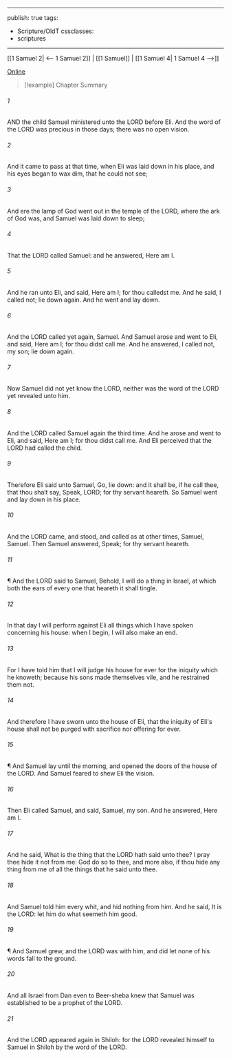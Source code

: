 

---
publish: true
tags:
  - Scripture/OldT
cssclasses:
  - scriptures
---
[[1 Samuel 2| <-- 1 Samuel 2]] | [[1 Samuel]] | [[1 Samuel 4| 1 Samuel 4 -->]]

[Online](https://churchofjesuschrist.org/study/scriptures/ot/1-sam/3?lang=eng)

>[!example] Chapter Summary
>
###### 1
AND the child Samuel ministered unto the LORD before Eli. And the word of the LORD was precious in those days; there was no open vision.
###### 2
And it came to pass at that time, when Eli was laid down in his place, and his eyes began to wax dim, that he could not see;
###### 3
And ere the lamp of God went out in the temple of the LORD, where the ark of God was, and Samuel was laid down to sleep;
###### 4
That the LORD called Samuel: and he answered, Here am I.
###### 5
And he ran unto Eli, and said, Here am I; for thou calledst me.  And he said, I called not; lie down again.  And he went and lay down.
###### 6
And the LORD called yet again, Samuel.  And Samuel arose and went to Eli, and said, Here am I; for thou didst call me.  And he answered, I called not, my son; lie down again.
###### 7
Now Samuel did not yet know the LORD, neither was the word of the LORD yet revealed unto him.
###### 8
And the LORD called Samuel again the third time.  And he arose and went to Eli, and said, Here am I; for thou didst call me.  And Eli perceived that the LORD had called the child.
###### 9
Therefore Eli said unto Samuel, Go, lie down: and it shall be, if he call thee, that thou shalt say, Speak, LORD; for thy servant heareth.  So Samuel went and lay down in his place.
###### 10
And the LORD came, and stood, and called as at other times, Samuel, Samuel.  Then Samuel answered, Speak; for thy servant heareth.
###### 11
¶ And the LORD said to Samuel, Behold, I will do a thing in Israel, at which both the ears of every one that heareth it shall tingle.
###### 12
In that day I will perform against Eli all things which I have spoken concerning his house: when I begin, I will also make an end.
###### 13
For I have told him that I will judge his house for ever for the iniquity which he knoweth; because his sons made themselves vile, and he restrained them not.
###### 14
And therefore I have sworn unto the house of Eli, that the iniquity of Eli's house shall not be purged with sacrifice nor offering for ever.
###### 15
¶ And Samuel lay until the morning, and opened the doors of the house of the LORD.  And Samuel feared to shew Eli the vision.
###### 16
Then Eli called Samuel, and said, Samuel, my son.  And he answered, Here am I.
###### 17
And he said, What is the thing that the LORD hath said unto thee?  I pray thee hide it not from me: God do so to thee, and more also, if thou hide any thing from me of all the things that he said unto thee.
###### 18
And Samuel told him every whit, and hid nothing from him. And he said, It is the LORD: let him do what seemeth him good.
###### 19
¶ And Samuel grew, and the LORD was with him, and did let none of his words fall to the ground.
###### 20
And all Israel from Dan even to Beer-sheba knew that Samuel was established to be a prophet of the LORD.
###### 21
And the LORD appeared again in Shiloh: for the LORD revealed himself to Samuel in Shiloh by the word of the LORD.



